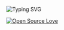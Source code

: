 ![Typing SVG](https://readme-typing-svg.herokuapp.com/?lines=𝗛𝗶👋🏻+𝗜𝗺+𝘃𝗲𝗻𝗼𝗺+𝗱𝗮𝗿𝘀𝗵𝘂❤️‍🩹)
</p>

[![Open Source Love](https://badges.frapsoft.com/os/v3/open-source.svg?v=103)](https://t.me/vdmoviez)
    </h1>
<!---
Maddasbot/Maddasbot is a ✨ special ✨ repository because its `README.md` (this file) appears on your GitHub profile.
You can click the Preview link to take a look at your changes.
--->
